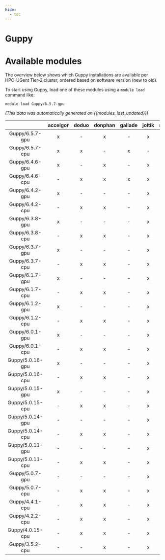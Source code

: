 ```yaml
---
hide:
  - toc
---
```


Guppy
=====

# Available modules


The overview below shows which Guppy installations are available per HPC-UGent Tier-2 cluster, ordered based on software version (new to old).

To start using Guppy, load one of these modules using a `module load` command like:

```shell
module load Guppy/6.5.7-gpu
```

*(This data was automatically generated on {{modules_last_updated}})*  

| |accelgor|doduo|donphan|gallade|joltik|shinx|skitty|
| :---: | :---: | :---: | :---: | :---: | :---: | :---: | :---: |
|Guppy/6.5.7-gpu|x|-|x|-|x|-|-|
|Guppy/6.5.7-cpu|x|x|-|x|-|-|-|
|Guppy/6.4.6-gpu|x|-|x|-|x|-|-|
|Guppy/6.4.6-cpu|-|x|x|x|x|-|-|
|Guppy/6.4.2-gpu|x|-|-|-|x|-|-|
|Guppy/6.4.2-cpu|-|x|x|-|x|-|-|
|Guppy/6.3.8-gpu|x|-|-|-|x|-|-|
|Guppy/6.3.8-cpu|-|x|x|-|x|-|-|
|Guppy/6.3.7-gpu|x|-|-|-|x|-|-|
|Guppy/6.3.7-cpu|-|x|x|-|x|-|-|
|Guppy/6.1.7-gpu|x|-|-|-|x|-|-|
|Guppy/6.1.7-cpu|-|x|x|-|x|-|-|
|Guppy/6.1.2-gpu|x|-|-|-|x|-|-|
|Guppy/6.1.2-cpu|-|x|x|-|x|-|-|
|Guppy/6.0.1-gpu|x|-|-|-|x|-|-|
|Guppy/6.0.1-cpu|-|x|x|-|x|-|-|
|Guppy/5.0.16-gpu|x|-|-|-|x|-|-|
|Guppy/5.0.16-cpu|-|x|x|-|x|-|-|
|Guppy/5.0.15-gpu|x|-|-|-|x|-|-|
|Guppy/5.0.15-cpu|-|x|x|-|x|-|-|
|Guppy/5.0.14-gpu|-|-|-|-|x|-|-|
|Guppy/5.0.14-cpu|-|x|x|-|x|-|-|
|Guppy/5.0.11-gpu|-|-|-|-|x|-|-|
|Guppy/5.0.11-cpu|-|x|x|-|x|-|-|
|Guppy/5.0.7-gpu|-|-|-|-|x|-|-|
|Guppy/5.0.7-cpu|-|x|x|-|x|-|-|
|Guppy/4.4.1-cpu|-|x|x|-|x|-|-|
|Guppy/4.2.2-cpu|-|x|x|-|x|-|-|
|Guppy/4.0.15-cpu|-|x|x|-|x|-|-|
|Guppy/3.5.2-cpu|-|-|x|-|x|-|-|
